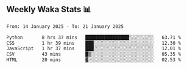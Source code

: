 ## Weekly Waka Stats 📊
<!--START_SECTION:waka-->

```txt
From: 14 January 2025 - To: 21 January 2025

Python       8 hrs 37 mins   ████████████████░░░░░░░░░   63.71 %
CSS          1 hr 39 mins    ███░░░░░░░░░░░░░░░░░░░░░░   12.30 %
JavaScript   1 hr 37 mins    ███░░░░░░░░░░░░░░░░░░░░░░   12.01 %
CSV          43 mins         █▒░░░░░░░░░░░░░░░░░░░░░░░   05.35 %
HTML         20 mins         ▓░░░░░░░░░░░░░░░░░░░░░░░░   02.53 %
```

<!--END_SECTION:waka-->

<!--

Here are some ideas to get you started:

- 🔭 I’m currently working on (way to add branches committed on)
- 🌱 I’m currently learning Web Frameworks and Machine Learning! (Lisp, JS (react & angular), Python, and __)
- 💬 Ask me about ...
- 📫 How to reach me: 
- 😄 Pronouns: He/Him/His
- ⚡ Fun fact: ...

that-recsys-lab
-->
